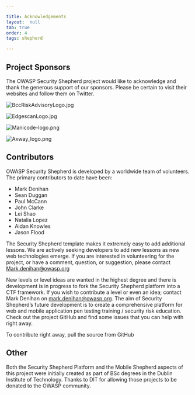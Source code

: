 ```yaml
---

title: Acknowledgements
layout:  null
tab: true
order: 4
tags: shepherd

---
```


## Project Sponsors

The OWASP Security Shepherd project would like to acknowledge and thank the generous support of our sponsors. Please be certain to visit their websites and follow them on Twitter.

![BccRiskAdvisoryLogo.jpg](https://github.com/OWASP/SecurityShepherd/raw/dev/src/main/webapp/css/images/bccRiskAdvisoryLogo.jpg)

![EdgescanLogo.jpg](https://github.com/OWASP/SecurityShepherd/raw/dev/src/main/webapp/css/images/edgescanLogo.jpg)

![Manicode-logo.png](https://github.com/OWASP/SecurityShepherd/raw/dev/src/main/webapp/css/images/manicode-logo.png)

![Axway_logo.png](https://github.com/OWASP/SecurityShepherd/raw/dev/src/main/webapp/css/images/axway_logo.png)

## Contributors
OWASP Security Shepherd is developed by a worldwide team of volunteers. The primary contributors to date have been:  

* Mark Denihan
* Sean Duggan
* Paul McCann
* John Clarke
* Lei Shao
* Natalia Lopez
* Aidan Knowles
* Jason Flood

The Security Shepherd template makes it extremely easy to add additional lessons. We are actively seeking developers to add new lessons as new web technologies emerge. If you are interested in volunteering for the project, or have a comment, question, or suggestion, please contact Mark.denihan@owasp.org

New levels or level ideas are wanted in the highest degree and there is development is in progress to fork the Security Shepherd platform into a CTF framework. If you wish to contribute a level or even an idea; contact Mark Denihan on mark.denihan@owasp.org. The aim of Security Shepherd’s future development is to create a comprehensive platform for web and mobile application pen testing training / security risk education. Check out the project GitHub and find some issues that you can help with right away.

To contribute right away, pull the source from GitHub

## Other

Both the Security Shepherd Platform and the Mobile Shepherd aspects of this project were initially created as part of BSc degrees in the Dublin Institute of Technology. Thanks to DIT for allowing those projects to be donated to the OWASP community.
